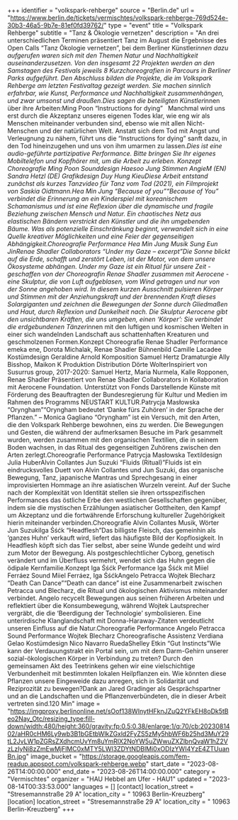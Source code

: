 +++
identifier = "volkspark-rehberge"
source = "Berlin.de"
url = "https://www.berlin.de/tickets/vermischtes/volkspark-rehberge-769d524e-30b3-46a5-9b7e-81ef0fd39762/"
type = "event"
title = "Volkspark Rehberge"
subtitle = "Tanz & Ökologie vernetzen"
description = "An drei unterschiedlichen Terminen präsentiert Tanz im August die Ergebnisse des Open Calls “Tanz  Ökologie vernetzen”, bei dem Berliner Künstler*innen dazu aufgerufen waren sich mit den Themen Natur und Nachhaltigkeit auseinanderzusetzen. Von den insgesamt 22 Projekten werden an den Samstagen des Festivals jeweils 8 Kurzchoreografien in Parcours in Berliner Parks aufgeführt. Den Abschluss bilden die Projekte, die im Volkspark Rehberge am letzten Festivaltag gezeigt werden. Sie machen sinnlich erfahrbar, wie Kunst, Performance und Nachhaltigkeit zusammenhängen, und zwar umsonst und draußen.Dies sagen die beteiligten Künstler*innen über ihre Arbeiten:Ming Poon “Instructions for dying”   Manchmal wird uns erst durch die Akzeptanz unseres eigenen Todes klar, wie eng wir als Menschen miteinander verbunden sind, ebenso wie mit allen Nicht-Menschen und der natürlichen Welt. Anstatt sich dem Tod mit Angst und Verleugnung zu nähern, führt uns die “Instructions for dying” sanft dazu, in den Tod hineinzugehen und uns von ihm umarmen zu lassen.*Dies ist eine audio-geführte partizipative Performance. Bitte bringen Sie Ihr eigenes Mobiltelefon und Kopfhörer mit, um die Arbeit zu erleben. Konzept  Choreografie Ming Poon Sounddesign Haesoo Jung Stimmen AngieM (EN)  Sandra Hetzl (DE) Grafikdesign Duy Hung KieuDiese Arbeit entstand zunächst als kurzes Tanzvideo für Tanz vom Tod (2021), ein Filmprojekt von Saskia Oidtmann.Hea Min Jung “Because of you”“Because of You” verbindet die Erinnerung an ein Kinderspiel mit koreanischem Schamanismus und ist eine Reflexion über die dynamische und fragile Beziehung zwischen Mensch und Natur. Ein chaotisches Netz aus elastischen Bändern verstrickt den Künstler und die ihn umgebenden Bäume. Was als potenzielle Einschränkung beginnt, verwandelt sich in eine Quelle kreativer Möglichkeiten und eine Feier der gegenseitigen Abhängigkeit.Choreografie  Performance Hea Min Jung Musik Sung Eun JinRenae Shadler  Collaborators “Under my Gaze – excerpt”Die Sonne blickt auf die Erde, schafft und zerstört Leben, ist der Motor, von dem unsere Ökosysteme abhängen. Under my Gaze ist ein Ritual für unsere Zeit - geschaffen von der Choreografin Renae Shadler zusammen mit Aerocene - eine Skulptur, die von Luft aufgeblasen, vom Wind getragen und nur von der Sonne angehoben wird. In diesem kurzen Ausschnitt pulsieren Körper und Stimmen mit der Anziehungskraft und der brennenden Kraft dieses Solargiganten und zeichnen die Bewegungen der Sonne durch Gliedmaßen und Haut, durch Reflexion und Dunkelheit nach. Die Skulptur Aerocene gibt den unsichtbaren Kräften, die uns umgeben, einen ‘Körper’: Sie verbindet die erdgebundenen Tänzer*innen mit den luftigen und kosmischen Welten in einer sich wandelnden Landschaft aus schattenhaften Kreaturen und geschmolzenen Formen.Konzept  Choreografie Renae Shadler Performance emeka ene, Dorota Michalak, Renae Shadler Bühnenbild Camille Lacadee Kostümdesign Geraldine Arnold Komposition Samuel Hertz Dramaturgie Ally Bisshop, Maikon K Produktion  Distribution Dörte WolterInspiriert von Susurrus group, 2017-2020: Samuel Hertz, Maria Nurmela, Kalle Ropponen, Renae Shadler Präsentiert von Renae Shadler  Collaborators in Kollaboration mit Aerocene Foundation. Unterstützt von Fonds Darstellende Künste mit Förderung des Beauftragten der Bundesregierung für Kultur und Medien im Rahmen des Programms NEUSTART KULTUR.Patrycja Masłowska “Oryngham”“Oryngham bedeutet ‘Danke fürs Zuhören’ in der Sprache der Pflanzen.” – Monica Gagliano “Oryngham” ist ein Versuch, mit den Arten, die den Volkspark Rehberge bewohnen, eins zu werden. Die Bewegungen und Gesten, die während der aufmerksamen Besuche im Park gesammelt wurden, werden zusammen mit den organischen Textilien, die in seinem Boden wachsen, in das Ritual des gegenseitigen Zuhörens zwischen den Arten zerlegt.Choreografie  Performance Patrycja Masłowska Textildesign Julia HuberAlvin Collantes  Jun Suzuki “Fluids (Ritual)”Fluids ist ein eindrucksvolles Duett von Alvin Collantes und Jun Suzuki, das organische Bewegung, Tanz, japanische Mantras und Sprechgesang in einer improvisierten Hommage an ihre asiatischen Wurzeln vereint. Auf der Suche nach der Komplexität von Identität stellen sie ihren ortsspezifischen Performances das östliche Erbe den westlichen Gesellschaften gegenüber, indem sie die mystischen Erzählungen asiatischer Gottheiten, den Kampf um Akzeptanz und die fortwährende Erforschung kultureller Zugehörigkeit hierin miteinander verbinden.Choreografie Alvin Collantes Musik, Wörter Jun SuzukiIga Śśćk “Headflesh”Das billigste Fleisch, das gemeinhin als ‘ganzes Huhn’ verkauft wird, liefert das häufigste Bild der Kopflosigkeit. In Headflesh köpft sich das Tier selbst, aber seine Wunde gedeiht und wird zum Motor der Bewegung. Als postgeschlechtlicher Cyborg, genetisch verändert und im Überfluss vermehrt, wendet sich das Huhn gegen die ödipale Kernfamilie.Konzept Iga Śśćk Performance Iga Śśćk mit Miiel Ferráez Sound Miiel Ferráez, Iga ŚśćkAngelo Petracca  Wojtek Blecharz “Death Can Dance”“Death can dance” ist eine Zusammenarbeit zwischen Petracca und Blecharz, die Ritual und ökologischen Aktivismus miteinander verbindet. Angelo recycelt Bewegungen aus seinen früheren Arbeiten und reflektiert über die Konsumbewegung, während Wojtek Lautsprecher vergräbt, die die ‘Beerdigung der Technologie’ symbolisieren. Eine unterirdische Klanglandschaft mit Donna-Haraway-Zitaten verdeutlicht unseren Einfluss auf die Natur.Choreografie  Performance Angelo Petracca Sound  Performance Wojtek Blecharz Choreografische Assistenz Verdiana Gelao Kostümdesign Nico Navarro RuedaShelley Etkin “Gut Instincts”Wie kann der Verdauungstrakt ein Portal sein, um mit dem Darm-Gehirn unserer sozial-ökologischen Körper in Verbindung zu treten? Durch den gemeinsamen Akt des Teetrinkens gehen wir eine vielschichtige Verbundenheit mit bestimmten lokalen Heilpflanzen ein. Wie könnten diese Pflanzen unsere Eingeweide dazu anregen, sich in Solidarität und Reziprozität zu bewegen?Dank an Jared Gradinger als Gesprächspartner und an die Landschaften und die Pflanzenverbündeten, die in dieser Arbeit vertreten sind.120 Min"
image = "https://imgproxy.berlinonline.net/sOof138WInytHFknJZuQ2YFkEH8oDk5tBeo2Nay_Otc/resizing_type:fill-down/width:480/height:360/gravity:fp:0.5:0.38/enlarge:1/q:70/cb:2023081402/aHR0cHM6Ly9wb3B1bGEtbWlkZGxld2FyZS5zMy5hbWF6b25hd3MuY29tL2JvLW1pZGRsZXdhcmUvYm8uYmRlX2NoYW5uZWwuZXZlbnQvaW1hZ2VzLzIyNi8zZmEwMjFlMC0xMTY5LWI3ZDYtNDBlMi0xODIzYWI4YzE4ZTUuanBn.jpg"
image_bucket = "https://storage.googleapis.com/fem-readup.appspot.com/volkspark-rehberge.webp"
start_date = "2023-08-26T14:00:00.000"
end_date = "2023-08-26T14:00:00.000"
category = "Vermischtes"
organizer = "HAU Hebbel am Ufer - HAU1"
updated = "2023-08-14T00:33:53.000"
languages = []
[contact]
location_street = "Stresemannstraße 29 A"
location_city = " 10963 Berlin-Kreuzberg"
[location]
location_street = "Stresemannstraße 29 A"
location_city = " 10963 Berlin-Kreuzberg"
+++